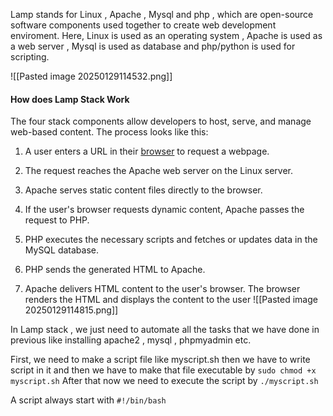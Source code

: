 Lamp stands for Linux , Apache , Mysql and php , which are open-source software components used together to create  web development enviroment.
 Here, Linux is used as an operating system , Apache is used as a web server , Mysql is used as  database and php/python is used for scripting.
 


![[Pasted image 20250129114532.png]]



#### How does Lamp Stack Work

The four stack components allow developers to host, serve, and manage web-based content. The process looks like this:
1. A user enters a URL in their [browser](https://phoenixnap.com/glossary/web-browser-definition) to request a webpage.

2. The request reaches the Apache web server on the Linux server.

3. Apache serves static content files directly to the browser.

4. If the user's browser requests dynamic content, Apache passes the request to PHP.

5. PHP executes the necessary scripts and fetches or updates data in the MySQL database.
6. PHP sends the generated HTML to Apache.

7. Apache delivers HTML content to the user's browser. The browser renders the HTML and displays the content to the user
![[Pasted image 20250129114815.png]]





In Lamp stack , we just need to automate all the tasks that we have done in previous like installing apache2 , mysql , phpmyadmin etc.

First, we need to make a script file 
			like myscript.sh
			then we have to write script in it and then we have to make that file executable by  `sudo chmod +x myscript.sh`
		After that now we need to execute the script 
		by  `./myscript.sh`

A script always start with 
				`#!/bin/bash`
		